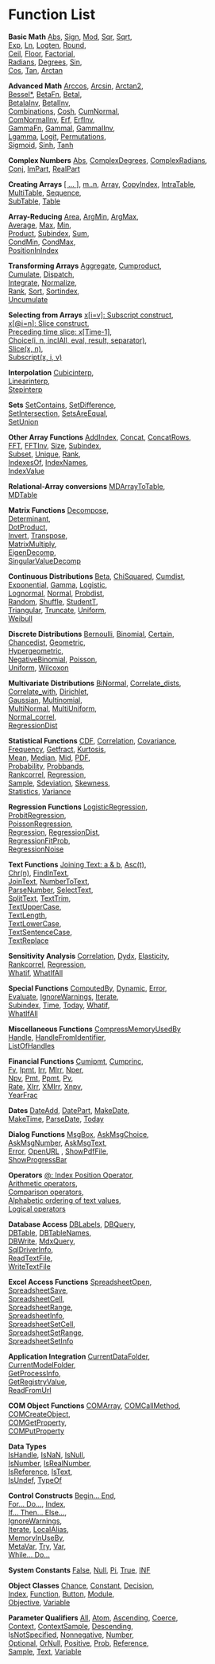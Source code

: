# Function List

**Basic Math**
[Abs](http://www.cubeplat.com:8081/wiki/en/knowledge-base/basic-math/#Abs),  [Sign](http://www.cubeplat.com:8081/wiki/en/knowledge-base/basic-math/#Sign),  [Mod](http://www.cubeplat.com:8081/wiki/en/knowledge-base/basic-math/#Mod),  [Sqr](http://www.cubeplat.com:8081/wiki/en/knowledge-base/basic-math/#Sqr),  [Sqrt](http://www.cubeplat.com:8081/wiki/en/knowledge-base/basic-math/#Sqrt),  
[Exp](http://www.cubeplat.com:8081/wiki/en/knowledge-base/basic-math/#Expx),  [Ln](http://www.cubeplat.com:8081/wiki/en/knowledge-base/basic-math/#Ln),  [Logten](http://www.cubeplat.com:8081/wiki/en/knowledge-base/basic-math/#LogTen),  [Round](http://www.cubeplat.com:8081/wiki/en/knowledge-base/basic-math/#Round),  
[Ceil](http://www.cubeplat.com:8081/wiki/en/knowledge-base/basic-math/#Ceil), [Floor](http://www.cubeplat.com:8081/wiki/en/knowledge-base/basic-math/#Floor),  [Factorial](http://www.cubeplat.com:8081/wiki/en/knowledge-base/basic-math/#Factorial),  
[Radians](http://www.cubeplat.com:8081/wiki/en/knowledge-base/basic-math/#Radians), [Degrees](http://www.cubeplat.com:8081/wiki/en/knowledge-base/basic-math/#Degrees),  [Sin](http://www.cubeplat.com:8081/wiki/en/knowledge-base/basic-math/#Sin),  
[Cos](http://www.cubeplat.com:8081/wiki/en/knowledge-base/basic-math/#Cos),  [Tan](http://www.cubeplat.com:8081/wiki/en/knowledge-base/basic-math/#Tan), [Arctan](http://www.cubeplat.com:8081/wiki/en/knowledge-base/basic-math/#Arctan)

**Advanced Math**
[Arccos](http://www.cubeplat.com:8081/wiki/en/knowledge-base/advanced-math/#Arc_Functions),  [Arcsin](http://www.cubeplat.com:8081/wiki/en/knowledge-base/advanced-math/#Arc_Functions),  [Arctan2](http://www.cubeplat.com:8081/wiki/en/knowledge-base/advanced-math/#Arc_Functions),  
[Bessel*](http://www.cubeplat.com:8081/wiki/en/knowledge-base/advanced-math/#Bessel_Functions),  [BetaFn](http://www.cubeplat.com:8081/wiki/en/knowledge-base/advanced-math/#Betafn),  [BetaI](http://www.cubeplat.com:8081/wiki/en/knowledge-base/advanced-math/#BetaI),  
[BetaIaInv](http://www.cubeplat.com:8081/wiki/en/knowledge-base/advanced-math/#BetaIaInv),  [BetaIInv](http://www.cubeplat.com:8081/wiki/en/knowledge-base/advanced-math/#BetaIInv),  
[Combinations](http://www.cubeplat.com:8081/wiki/en/knowledge-base/advanced-math/#Combinations),  [Cosh](http://www.cubeplat.com:8081/wiki/en/knowledge-base/advanced-math/#Cosh),  [CumNormal](http://www.cubeplat.com:8081/wiki/en/knowledge-base/advanced-math/#CumNormal),  
[ComNormalInv](http://www.cubeplat.com:8081/wiki/en/knowledge-base/advanced-math/#CumNormalInv),  [Erf](http://www.cubeplat.com:8081/wiki/en/knowledge-base/advanced-math/#Erf),  [ErfInv](http://www.cubeplat.com:8081/wiki/en/knowledge-base/advanced-math/#ErfInv),  
[GammaFn](http://www.cubeplat.com:8081/wiki/en/knowledge-base/advanced-math/#GammaFn),  [GammaI](http://www.cubeplat.com:8081/wiki/en/knowledge-base/advanced-math/#GammaI),  [GammaIInv](http://www.cubeplat.com:8081/wiki/en/knowledge-base/advanced-math/#GammaIInv),  
[Lgamma](http://www.cubeplat.com:8081/wiki/en/knowledge-base/advanced-math/#Lgamma),  [Logit](http://www.cubeplat.com:8081/wiki/en/knowledge-base/advanced-math/#Logit),  [Permutations](http://www.cubeplat.com:8081/wiki/en/knowledge-base/advanced-math/#Permutations),  
[Sigmoid](http://www.cubeplat.com:8081/wiki/en/knowledge-base/advanced-math/#Sigmoid),  [Sinh](http://www.cubeplat.com:8081/wiki/en/knowledge-base/advanced-math/#Sinh),  [Tanh](http://www.cubeplat.com:8081/wiki/en/knowledge-base/advanced-math/#Tanh)

**Complex Numbers**
[Abs](http://www.cubeplat.com:8081/wiki/en/knowledge-base/complex-numbers/#Abs),  [ComplexDegrees](http://www.cubeplat.com:8081/wiki/en/knowledge-base/complex-numbers/#ComplexDegrees),  [ComplexRadians](http://www.cubeplat.com:8081/wiki/en/knowledge-base/complex-numbers/#ComplexRadians),  
[Conj](http://www.cubeplat.com:8081/wiki/en/knowledge-base/complex-numbers/#Conj),  [ImPart](http://www.cubeplat.com:8081/wiki/en/knowledge-base/complex-numbers/#ImPart),  [RealPart](http://www.cubeplat.com:8081/wiki/en/knowledge-base/complex-numbers/#RealPart)

**Creating Arrays**
[[ … ]](http://www.cubeplat.com:8081/wiki/en/knowledge-base/creating-arrays/#u1u2u38230um),  [m..n](http://www.cubeplat.com:8081/wiki/en/knowledge-base/creating-arrays/#m_n),  [Array](http://www.cubeplat.com:8081/wiki/en/knowledge-base/creating-arrays/),  [CopyIndex](http://www.cubeplat.com:8081/wiki/en/knowledge-base/creating-arrays/#CopyIndex), [IntraTable](http://www.cubeplat.com:8081/wiki/en/knowledge-base/creating-arrays/#IntraTable),  
[MultiTable](http://www.cubeplat.com:8081/wiki/en/knowledge-base/creating-arrays/#MultiTable),  [Sequence](http://www.cubeplat.com:8081/wiki/en/knowledge-base/creating-arrays/#Sequence),  
[SubTable](http://www.cubeplat.com:8081/wiki/en/knowledge-base/creating-arrays/#SubTable),  [Table](http://www.cubeplat.com:8081/wiki/en/knowledge-base/creating-arrays/#Table)

**Array-Reducing**
[Area](http://www.cubeplat.com:8081/wiki/en/knowledge-base/array-reducing/#Area), [ArgMin](http://www.cubeplat.com:8081/wiki/en/knowledge-base/array-reducing/#Argmin), [ArgMax](http://www.cubeplat.com:8081/wiki/en/knowledge-base/array-reducing/#Argmax),  
[Average](http://www.cubeplat.com:8081/wiki/en/knowledge-base/array-reducing/#Average), [Max](http://www.cubeplat.com:8081/wiki/en/knowledge-base/array-reducing/#Max), [Min](http://www.cubeplat.com:8081/wiki/en/knowledge-base/array-reducing/#Min),  
[Product](http://www.cubeplat.com:8081/wiki/en/knowledge-base/array-reducing/#Product), [Subindex](http://www.cubeplat.com:8081/wiki/en/knowledge-base/array-reducing/#SubIndex), [Sum](http://www.cubeplat.com:8081/wiki/en/knowledge-base/array-reducing/#Sum),  
[CondMin](http://www.cubeplat.com:8081/wiki/en/knowledge-base/array-reducing/#CondMin), [CondMax](http://www.cubeplat.com:8081/wiki/en/knowledge-base/array-reducing/#CondMax),  
[PositionInIndex](http://www.cubeplat.com:8081/wiki/en/knowledge-base/array-reducing/#PositionInIndex)

**Transforming Arrays**
[Aggregate](http://www.cubeplat.com:8081/wiki/en/knowledge-base/transforming-arrays/#Aggregate), [Cumproduct](http://www.cubeplat.com:8081/wiki/en/knowledge-base/transforming-arrays/#CumProduct),  
[Cumulate](http://www.cubeplat.com:8081/wiki/en/knowledge-base/transforming-arrays/#Cumulate), [Dispatch](http://www.cubeplat.com:8081/wiki/en/knowledge-base/transforming-arrays/#Dispatch),  
[Integrate](http://www.cubeplat.com:8081/wiki/en/knowledge-base/transforming-arrays/#Integrate), [Normalize](http://www.cubeplat.com:8081/wiki/en/knowledge-base/transforming-arrays/#Normalize),  
[Rank](http://www.cubeplat.com:8081/wiki/en/knowledge-base/transforming-arrays/#Rank), [Sort](http://www.cubeplat.com:8081/wiki/en/knowledge-base/transforming-arrays/#Sort), [Sortindex](http://www.cubeplat.com:8081/wiki/en/knowledge-base/transforming-arrays/#SortIndex),  
[Uncumulate](http://www.cubeplat.com:8081/wiki/en/knowledge-base/transforming-arrays/#Uncumulate)

**Selecting from Arrays**
[x[i=v]: Subscript construct](http://www.cubeplat.com:8081/wiki/en/knowledge-base/selecting-from-arrays/#xiv_Subscript_construct),  
[x[@i=n]: Slice construct](http://www.cubeplat.com:8081/wiki/en/knowledge-base/selecting-from-arrays/#xin_Slice_construct),  
[Preceding time slice: x[Time-1]](http://www.cubeplat.com:8081/wiki/en/knowledge-base/selecting-from-arrays/#Preceding_time_slice_xTime-1),  
[Choice(i, n, inclAll, eval, result, separator)](http://www.cubeplat.com:8081/wiki/en/knowledge-base/selecting-from-arrays/#Choice),  
[Slice(x, n)](http://www.cubeplat.com:8081/wiki/en/knowledge-base/selecting-from-arrays/#Slice),  
[Subscript(x, i, v)](http://www.cubeplat.com:8081/wiki/en/knowledge-base/selecting-from-arrays/#Subscript)

**Interpolation**
[Cubicinterp](http://www.cubeplat.com:8081/wiki/en/knowledge-base/interpolation-functions/#Cubicinterp),  
[Linearinterp](http://www.cubeplat.com:8081/wiki/en/knowledge-base/interpolation-functions/#Linearinterp),  
[Stepinterp](http://www.cubeplat.com:8081/wiki/en/knowledge-base/interpolation-functions/#Stepinterp)

**Sets**
[SetContains](http://www.cubeplat.com:8081/wiki/en/knowledge-base/sets/#SetContains),  [SetDifference](http://www.cubeplat.com:8081/wiki/en/knowledge-base/sets/#SetDifference),  
[SetIntersection](http://www.cubeplat.com:8081/wiki/en/knowledge-base/sets/#SetIntersection),  [SetsAreEqual](http://www.cubeplat.com:8081/wiki/en/knowledge-base/sets/#SetsAreEqual),  
[SetUnion](http://www.cubeplat.com:8081/wiki/en/knowledge-base/sets/#SetUnion)

**Other Array Functions**
[AddIndex](http://www.cubeplat.com:8081/wiki/en/knowledge-base/other-array-functions/#AddIndex),  [Concat](http://www.cubeplat.com:8081/wiki/en/knowledge-base/other-array-functions/#Concat),  [ConcatRows](http://www.cubeplat.com:8081/wiki/en/knowledge-base/other-array-functions/#ConcatRows),  
[FFT](http://www.cubeplat.com:8081/wiki/en/knowledge-base/other-array-functions/#FFT),  [FFTInv](http://www.cubeplat.com:8081/wiki/en/knowledge-base/other-array-functions/#FFTInv),  [Size](http://www.cubeplat.com:8081/wiki/en/knowledge-base/other-array-functions/#Size),  [Subindex](http://www.cubeplat.com:8081/wiki/en/knowledge-base/other-array-functions/#Subindex),  
[Subset](http://www.cubeplat.com:8081/wiki/en/knowledge-base/other-array-functions/#Subset),  [Unique](http://www.cubeplat.com:8081/wiki/en/knowledge-base/other-array-functions/#Unique),  [Rank](http://www.cubeplat.com:8081/wiki/en/knowledge-base/other-array-functions/#Rank),  
[IndexesOf](http://www.cubeplat.com:8081/wiki/en/knowledge-base/other-array-functions/#IndexesOf),  [IndexNames](http://www.cubeplat.com:8081/wiki/en/knowledge-base/other-array-functions/#IndexNames),  
[IndexValue](http://www.cubeplat.com:8081/wiki/en/knowledge-base/other-array-functions/#IndexValue)

**Relational-Array conversions**
[MDArrayToTable](http://www.cubeplat.com:8081/wiki/en/knowledge-base/relational-to-array-conversions/#MdArrayToTable),  
[MDTable](http://www.cubeplat.com:8081/wiki/en/knowledge-base/relational-to-array-conversions/#MdTable)

**Matrix Functions**
[Decompose](http://www.cubeplat.com:8081/wiki/en/knowledge-base/matrix-functions/#Decompose),  
[Determinant](http://www.cubeplat.com:8081/wiki/en/knowledge-base/matrix-functions/#Determinant),  
[DotProduct](http://www.cubeplat.com:8081/wiki/en/knowledge-base/matrix-functions/#DotProduct),  
[Invert](http://www.cubeplat.com:8081/wiki/en/knowledge-base/matrix-functions/#Invert),  [Transpose](http://www.cubeplat.com:8081/wiki/en/knowledge-base/matrix-functions/#Transpose),  
[MatrixMultiply](http://www.cubeplat.com:8081/wiki/en/knowledge-base/matrix-functions/#MatrixMultiply),  
[EigenDecomp](http://www.cubeplat.com:8081/wiki/en/knowledge-base/matrix-functions/#EigenDecomp),  
[SingularValueDecomp](http://www.cubeplat.com:8081/wiki/en/knowledge-base/matrix-functions/#SingularValueDecomp)

**Continuous Distributions**
[Beta](http://www.cubeplat.com:8081/wiki/en/knowledge-base/continuous-distributions/#Beta),  [ChiSquared](http://www.cubeplat.com:8081/wiki/en/knowledge-base/continuous-distributions/#ChiSquared),  [Cumdist](http://www.cubeplat.com:8081/wiki/en/knowledge-base/continuous-distributions/#CumDist),  
[Exponential](http://www.cubeplat.com:8081/wiki/en/knowledge-base/continuous-distributions/#Exponential),  [Gamma](http://www.cubeplat.com:8081/wiki/en/knowledge-base/continuous-distributions/#Gamma),  [Logistic](http://www.cubeplat.com:8081/wiki/en/knowledge-base/continuous-distributions/#Logistic),  
[Lognormal](http://www.cubeplat.com:8081/wiki/en/knowledge-base/continuous-distributions/#LogNormal),  [Normal](http://www.cubeplat.com:8081/wiki/en/knowledge-base/continuous-distributions/#Normal),  [Probdist](http://www.cubeplat.com:8081/wiki/en/knowledge-base/continuous-distributions/#Probdist),  
[Random](http://www.cubeplat.com:8081/wiki/en/knowledge-base/continuous-distributions/#Random),  [Shuffle](http://www.cubeplat.com:8081/wiki/en/knowledge-base/continuous-distributions/#Shuffle),  [StudentT](http://www.cubeplat.com:8081/wiki/en/knowledge-base/continuous-distributions/#StudentT),  
[Triangular](http://www.cubeplat.com:8081/wiki/en/knowledge-base/continuous-distributions/#Triangular),  [Truncate](http://www.cubeplat.com:8081/wiki/en/knowledge-base/continuous-distributions/#Truncate),  [Uniform](http://www.cubeplat.com:8081/wiki/en/knowledge-base/continuous-distributions/#Uniform),  
[Weibull](http://www.cubeplat.com:8081/wiki/en/knowledge-base/continuous-distributions/#Weibull)

**Discrete Distributions**
[Bernoulli](http://www.cubeplat.com:8081/wiki/en/knowledge-base/discrete-distributions/#Bernoulli),  [Binomial](http://www.cubeplat.com:8081/wiki/en/knowledge-base/discrete-distributions/#Binomial),  [Certain](http://www.cubeplat.com:8081/wiki/en/knowledge-base/discrete-distributions/#Certain),  
[Chancedist](http://www.cubeplat.com:8081/wiki/en/knowledge-base/discrete-distributions/#Chancedist),  [Geometric](http://www.cubeplat.com:8081/wiki/en/knowledge-base/discrete-distributions/#Geometric),  
[Hypergeometric](http://www.cubeplat.com:8081/wiki/en/knowledge-base/discrete-distributions/#Hypergeometric),  
[NegativeBinomial](http://www.cubeplat.com:8081/wiki/en/knowledge-base/discrete-distributions/#NegativeBinomial),  [Poisson](http://www.cubeplat.com:8081/wiki/en/knowledge-base/discrete-distributions/#Poisson),  
[Uniform](http://www.cubeplat.com:8081/wiki/en/knowledge-base/discrete-distributions/#Uniform),  [Wilcoxon](http://www.cubeplat.com:8081/wiki/en/knowledge-base/discrete-distributions/#Wilcoxon)

**Multivariate Distributions**
[BiNormal](http://www.cubeplat.com:8081/wiki/en/knowledge-base/multivariate-distributions/#BiNormal),  [Correlate_dists](http://www.cubeplat.com:8081/wiki/en/knowledge-base/multivariate-distributions/#Correlate_dists),  
[Correlate_with](http://www.cubeplat.com:8081/wiki/en/knowledge-base/multivariate-distributions/#Correlate_with),  [Dirichlet](http://www.cubeplat.com:8081/wiki/en/knowledge-base/multivariate-distributions/#Dirichlet),  
[Gaussian](http://www.cubeplat.com:8081/wiki/en/knowledge-base/multivariate-distributions/#Gaussian),  [Multinomial](http://www.cubeplat.com:8081/wiki/en/knowledge-base/multivariate-distributions/#Multinomial),  
[MultiNormal](http://www.cubeplat.com:8081/wiki/en/knowledge-base/multivariate-distributions/#MultiNormal),  [MultiUniform](http://www.cubeplat.com:8081/wiki/en/knowledge-base/multivariate-distributions/#MultiUniform),  
[Normal_correl](http://www.cubeplat.com:8081/wiki/en/knowledge-base/multivariate-distributions/#Normal_correl),  
[RegressionDist](http://www.cubeplat.com:8081/wiki/en/knowledge-base/multivariate-distributions/#RegressionDist)

**Statistical Functions**
[CDF](http://www.cubeplat.com:8081/wiki/en/knowledge-base/statistical-functions/#CDF_PDF),  [Correlation](http://www.cubeplat.com:8081/wiki/en/knowledge-base/statistical-functions/#Correlation),  [Covariance](http://www.cubeplat.com:8081/wiki/en/knowledge-base/statistical-functions/#Covariance),  
[Frequency](http://www.cubeplat.com:8081/wiki/en/knowledge-base/statistical-functions/#Frequency),  [Getfract](http://www.cubeplat.com:8081/wiki/en/knowledge-base/statistical-functions/#Getfract),  [Kurtosis](http://www.cubeplat.com:8081/wiki/en/knowledge-base/statistical-functions/#Kurtosis),  
[Mean](http://www.cubeplat.com:8081/wiki/en/knowledge-base/statistical-functions/#Mean),  [Median](http://www.cubeplat.com:8081/wiki/en/knowledge-base/statistical-functions/#Median),  [Mid](http://www.cubeplat.com:8081/wiki/en/knowledge-base/statistical-functions/#Mid),  [PDF](http://www.cubeplat.com:8081/wiki/en/knowledge-base/statistical-functions/#CDF_PDF),  
[Probability](http://www.cubeplat.com:8081/wiki/en/knowledge-base/statistical-functions/#Probability),  [Probbands](http://www.cubeplat.com:8081/wiki/en/knowledge-base/statistical-functions/#Probbands),  
[Rankcorrel](http://www.cubeplat.com:8081/wiki/en/knowledge-base/statistical-functions/#RankCorrel),  [Regression](http://www.cubeplat.com:8081/wiki/en/knowledge-base/statistical-functions/#Regression),  
[Sample](http://www.cubeplat.com:8081/wiki/en/knowledge-base/statistical-functions/#Sample),  [Sdeviation](http://www.cubeplat.com:8081/wiki/en/knowledge-base/statistical-functions/#Sdeviation),  [Skewness](http://www.cubeplat.com:8081/wiki/en/knowledge-base/statistical-functions/#Skewness),  
[Statistics](http://www.cubeplat.com:8081/wiki/en/knowledge-base/statistical-functions/#Statistics),  [Variance](http://www.cubeplat.com:8081/wiki/en/knowledge-base/statistical-functions/#Variance)

**Regression Functions**
[LogisticRegression](http://www.cubeplat.com:8081/wiki/en/knowledge-base/regression-functions/#LogisticRegression),  
[ProbitRegression](http://www.cubeplat.com:8081/wiki/en/knowledge-base/regression-functions/#ProbitRegression),  
[PoissonRegression](http://www.cubeplat.com:8081/wiki/en/knowledge-base/regression-functions/#PoissonRegression),  
[Regression](http://www.cubeplat.com:8081/wiki/en/knowledge-base/regression-functions/#Regression),  [RegressionDist](http://www.cubeplat.com:8081/wiki/en/knowledge-base/regression-functions/#RegressionDist),  
[RegressionFitProb](http://www.cubeplat.com:8081/wiki/en/knowledge-base/regression-functions/#RegressionFitProb),  
[RegressionNoise](http://www.cubeplat.com:8081/wiki/en/knowledge-base/regression-functions/#RegressionNoise)

**Text Functions**
[Joining Text: a & b](http://www.cubeplat.com:8081/wiki/en/knowledge-base/text-functions/#JoinText), [Asc(t)](http://www.cubeplat.com:8081/wiki/en/knowledge-base/asct/),  
[Chr(n)](http://www.cubeplat.com:8081/wiki/en/knowledge-base/text-functions/#Chr), [FindInText](http://www.cubeplat.com:8081/wiki/en/knowledge-base/text-functions/#FindinText),  
[JoinText](http://www.cubeplat.com:8081/wiki/en/knowledge-base/text-functions/#JoinText), [NumberToText](http://www.cubeplat.com:8081/wiki/en/knowledge-base/text-functions/#NumberToText),  
[ParseNumber](http://www.cubeplat.com:8081/wiki/en/knowledge-base/text-functions/#ParseNumber), [SelectText](http://www.cubeplat.com:8081/wiki/en/knowledge-base/text-functions/#SelectText),  
[SplitText](http://www.cubeplat.com:8081/wiki/en/knowledge-base/text-functions/#SplitText), [TextTrim](http://www.cubeplat.com:8081/wiki/en/knowledge-base/text-functions/#TextTrim),  
[TextUpperCase](http://www.cubeplat.com:8081/wiki/en/knowledge-base/text-functions/#TextUpperCase),  
[TextLength](http://www.cubeplat.com:8081/wiki/en/knowledge-base/text-functions/#TextLength),  
[TextLowerCase](http://www.cubeplat.com:8081/wiki/en/knowledge-base/text-functions/#TextLowerCase),  
[TextSentenceCase](http://www.cubeplat.com:8081/wiki/en/knowledge-base/text-functions/#TextSentenceCase),  
[TextReplace](http://www.cubeplat.com:8081/wiki/en/knowledge-base/text-functions/#TextReplace)

**Sensitivity Analysis**
[Correlation](http://www.cubeplat.com:8081/wiki/en/knowledge-base/sensitivity-analysis/#Correlation),  [Dydx](http://www.cubeplat.com:8081/wiki/en/knowledge-base/sensitivity-analysis/#Dydx),  [Elasticity](http://www.cubeplat.com:8081/wiki/en/knowledge-base/sensitivity-analysis/#Elasticity),  
[Rankcorrel](http://www.cubeplat.com:8081/wiki/en/knowledge-base/sensitivity-analysis/#Rankcorrel),  [Regression](http://www.cubeplat.com:8081/wiki/en/knowledge-base/sensitivity-analysis/#Regression),  
[Whatif](http://www.cubeplat.com:8081/wiki/en/knowledge-base/sensitivity-analysis/#WhatIf),  [WhatIfAll](http://www.cubeplat.com:8081/wiki/en/knowledge-base/sensitivity-analysis/#WhatIfAll)

**Special Functions**
[ComputedBy](http://www.cubeplat.com:8081/wiki/en/knowledge-base/special-functions/#ComputedBy),  [Dynamic](http://www.cubeplat.com:8081/wiki/en/knowledge-base/special-functions/#Dynamic),  [Error](http://www.cubeplat.com:8081/wiki/en/knowledge-base/special-functions/#Error),  
[Evaluate](http://www.cubeplat.com:8081/wiki/en/knowledge-base/special-functions/#Evaluate), [IgnoreWarnings](http://www.cubeplat.com:8081/wiki/en/knowledge-base/special-functions/#IgnoreWarnings),  [Iterate](http://www.cubeplat.com:8081/wiki/en/knowledge-base/special-functions/#Iterate),  
[Subindex](http://www.cubeplat.com:8081/wiki/en/knowledge-base/special-functions/#Subindex),  [Time](http://www.cubeplat.com:8081/wiki/en/knowledge-base/special-functions/#Time),  [Today](http://www.cubeplat.com:8081/wiki/en/knowledge-base/special-functions/#Today),  [Whatif](http://www.cubeplat.com:8081/wiki/en/knowledge-base/special-functions/#Whatif),  
[WhatIfAll](http://www.cubeplat.com:8081/wiki/en/knowledge-base/special-functions/#WhatIfAll)

**Miscellaneous Functions**
[CompressMemoryUsedBy](http://www.cubeplat.com:8081/wiki/en/knowledge-base/miscellaneous-functions/#CompressMemoryUsedBy)  
[Handle](http://www.cubeplat.com:8081/wiki/en/knowledge-base/miscellaneous-functions/#Handle),  [HandleFromIdentifier](http://www.cubeplat.com:8081/wiki/en/knowledge-base/miscellaneous-functions/#HandleFromIdentifier),  
[ListOfHandles](http://www.cubeplat.com:8081/wiki/en/knowledge-base/miscellaneous-functions/#ListOfHandles)

**Financial Functions**
[Cumipmt](http://www.cubeplat.com:8081/wiki/en/knowledge-base/financial-functions/#CumIPmt), [Cumprinc](http://www.cubeplat.com:8081/wiki/en/knowledge-base/financial-functions/#CumPrinc),  
[Fv](http://www.cubeplat.com:8081/wiki/en/knowledge-base/financial-functions/#Fv), [Ipmt](http://www.cubeplat.com:8081/wiki/en/knowledge-base/financial-functions/#Ipmt), [Irr](http://www.cubeplat.com:8081/wiki/en/knowledge-base/financial-functions/#Irr), [MIrr](http://www.cubeplat.com:8081/wiki/en/knowledge-base/financial-functions/#MIrr), [Nper](http://www.cubeplat.com:8081/wiki/en/knowledge-base/financial-functions/#Nper),  
[Npv](http://www.cubeplat.com:8081/wiki/en/knowledge-base/financial-functions/#Npv), [Pmt](http://www.cubeplat.com:8081/wiki/en/knowledge-base/financial-functions/#Pmt), [Ppmt](http://www.cubeplat.com:8081/wiki/en/knowledge-base/financial-functions/#Ppmt), [Pv](http://www.cubeplat.com:8081/wiki/en/knowledge-base/financial-functions/#Pv),  
[Rate](http://www.cubeplat.com:8081/wiki/en/knowledge-base/financial-functions/#Rate), [XIrr](http://www.cubeplat.com:8081/wiki/en/knowledge-base/financial-functions/#XIrr), [XMIrr](http://www.cubeplat.com:8081/wiki/en/knowledge-base/financial-functions/#XMIrr), [Xnpv](http://www.cubeplat.com:8081/wiki/en/knowledge-base/financial-functions/#Xnpv),  
[YearFrac](http://www.cubeplat.com:8081/wiki/en/knowledge-base/financial-functions/#YearFrac)

**Dates**
[DateAdd](http://www.cubeplat.com:8081/wiki/en/knowledge-base/dates/#DateAdd),  [DatePart](http://www.cubeplat.com:8081/wiki/en/knowledge-base/dates/#DatePart),  [MakeDate](http://www.cubeplat.com:8081/wiki/en/knowledge-base/dates/#MakeDate),  
[MakeTime](http://www.cubeplat.com:8081/wiki/en/knowledge-base/dates/#MakeTime),  [ParseDate](http://www.cubeplat.com:8081/wiki/en/knowledge-base/dates/#ParseDate),  [Today](http://www.cubeplat.com:8081/wiki/en/knowledge-base/dates/#Today)

**Dialog Functions**
[MsgBox](http://www.cubeplat.com:8081/wiki/en/knowledge-base/dialog-functions/#MsgBox),  [AskMsgChoice](http://www.cubeplat.com:8081/wiki/en/knowledge-base/dialog-functions/#AskMsgChoice),  
[AskMsgNumber](http://www.cubeplat.com:8081/wiki/en/knowledge-base/dialog-functions/#AskMsgNumber),  [AskMsgText](http://www.cubeplat.com:8081/wiki/en/knowledge-base/dialog-functions/#AskMsgText),  
[Error](http://www.cubeplat.com:8081/wiki/en/knowledge-base/dialog-functions/#Error),  [OpenURL](http://www.cubeplat.com:8081/wiki/en/knowledge-base/dialog-functions/#OpenURL) ,  [ShowPdfFile](http://www.cubeplat.com:8081/wiki/en/knowledge-base/dialog-functions/#ShowPdfFile),  
[ShowProgressBar](http://www.cubeplat.com:8081/wiki/en/knowledge-base/dialog-functions/#ShowProgressBar)

**Operators**
[@: Index Position Operator](http://www.cubeplat.com:8081/wiki/en/knowledge-base/operators/#Index_Position_Operator),  
[Arithmetic operators](http://www.cubeplat.com:8081/wiki/en/knowledge-base/operators/#Arithmetic_operators),  
[Comparison operators](http://www.cubeplat.com:8081/wiki/en/knowledge-base/operators/#Comparison_operators),  
[Alphabetic ordering of text values](http://www.cubeplat.com:8081/wiki/en/knowledge-base/operators/#Alphabetic_ordering_of_text_values),  
[Logical operators](http://www.cubeplat.com:8081/wiki/en/knowledge-base/operators/#Logical_operators)

**Database Access**
[DBLabels](http://www.cubeplat.com:8081/wiki/en/knowledge-base/database-access/#DbLabels), [DBQuery](http://www.cubeplat.com:8081/wiki/en/knowledge-base/database-access/#DbQuery),  
[DBTable](http://www.cubeplat.com:8081/wiki/en/knowledge-base/database-access/#DbTable), [DBTableNames](http://www.cubeplat.com:8081/wiki/en/knowledge-base/database-access/#DbTableNames),  
[DBWrite](http://www.cubeplat.com:8081/wiki/en/knowledge-base/database-access/#DbWrite), [MdxQuery](http://www.cubeplat.com:8081/wiki/en/knowledge-base/database-access/#MdxQuery),  
[SqlDriverInfo](http://www.cubeplat.com:8081/wiki/en/knowledge-base/database-access/#SqlDriverInfo),  
[ReadTextFile](http://www.cubeplat.com:8081/wiki/en/knowledge-base/database-access/#ReadTextFile),  
[WriteTextFile](http://www.cubeplat.com:8081/wiki/en/knowledge-base/database-access/#WriteTextFile)

**Excel Access Functions**
[SpreadsheetOpen](http://www.cubeplat.com:8081/wiki/en/knowledge-base/functions-to-read-and-write-data-from-excel-worksheets/#SpreadsheetOpen),  
[SpreadsheetSave](http://www.cubeplat.com:8081/wiki/en/knowledge-base/functions-to-read-and-write-data-from-excel-worksheets/#SpreadsheetSave),  
[SpreadsheetCell](http://www.cubeplat.com:8081/wiki/en/knowledge-base/functions-to-read-and-write-data-from-excel-worksheets/#SpreadsheetCell),  
[SpreadsheetRange](http://www.cubeplat.com:8081/wiki/en/knowledge-base/functions-to-read-and-write-data-from-excel-worksheets/#SpreadsheetRange),  
[SpreadsheetInfo](http://www.cubeplat.com:8081/wiki/en/knowledge-base/functions-to-read-and-write-data-from-excel-worksheets/#SpreadsheetInfo),  
[SpreadsheetSetCell](http://www.cubeplat.com:8081/wiki/en/knowledge-base/functions-to-read-and-write-data-from-excel-worksheets/#SpreadsheetSetCell),  
[SpreadsheetSetRange](http://www.cubeplat.com:8081/wiki/en/knowledge-base/functions-to-read-and-write-data-from-excel-worksheets/#SpreadsheetSetRange),  
[SpreadsheetSetInfo](http://www.cubeplat.com:8081/wiki/en/knowledge-base/functions-to-read-and-write-data-from-excel-worksheets/#SpreadsheetSetInfo)

**Application Integration**
[CurrentDataFolder](http://www.cubeplat.com:8081/wiki/en/knowledge-base/application-integration/#CurrentDataFolder),  
[CurrentModelFolder](http://www.cubeplat.com:8081/wiki/en/knowledge-base/application-integration/#CurrentModelFolder),  
[GetProcessInfo](http://www.cubeplat.com:8081/wiki/en/knowledge-base/application-integration/#GetProcessInfo),  
[GetRegistryValue](http://www.cubeplat.com:8081/wiki/en/knowledge-base/application-integration/#GetRegistryValue),  
[ReadFromUrl](http://www.cubeplat.com:8081/wiki/en/knowledge-base/application-integration/#ReadFromUrl)

**COM Object Functions**
[COMArray](http://www.cubeplat.com:8081/wiki/en/knowledge-base/com-object-functions/#COMArray),  [COMCallMethod](http://www.cubeplat.com:8081/wiki/en/knowledge-base/com-object-functions/#COMCallMethod),  
[COMCreateObject](http://www.cubeplat.com:8081/wiki/en/knowledge-base/com-object-functions/#COMCreateObject),  
[COMGetProperty](http://www.cubeplat.com:8081/wiki/en/knowledge-base/com-object-functions/#COMGetProperty),  
[COMPutProperty](http://www.cubeplat.com:8081/wiki/en/knowledge-base/com-object-functions/#COMPutProperty)

**Data Types**  
[IsHandle](http://www.cubeplat.com:8081/wiki/en/knowledge-base/data-type-functions/#IsHandle), [IsNaN](http://www.cubeplat.com:8081/wiki/en/knowledge-base/data-type-functions/#IsNaN), [IsNull](http://www.cubeplat.com:8081/wiki/en/knowledge-base/data-type-functions/#IsNull),  
[IsNumber](http://www.cubeplat.com:8081/wiki/en/knowledge-base/data-type-functions/#IsNumber), [IsRealNumber](http://www.cubeplat.com:8081/wiki/en/knowledge-base/data-type-functions/#IsRealNumber),  
[IsReference](http://www.cubeplat.com:8081/wiki/en/knowledge-base/data-type-functions/#IsReference), [IsText](http://www.cubeplat.com:8081/wiki/en/knowledge-base/data-type-functions/#IsText),  
[IsUndef](http://www.cubeplat.com:8081/wiki/en/knowledge-base/data-type-functions/#IsUndef), [TypeOf](http://www.cubeplat.com:8081/wiki/en/knowledge-base/data-type-functions/#TypeOf)

**Control Constructs**
[Begin… End](http://www.cubeplat.com:8081/wiki/en/knowledge-base/control-constructs/#Begin8230End),  
[For… Do…](http://www.cubeplat.com:8081/wiki/en/knowledge-base/control-constructs/#ForDo), [Index](http://www.cubeplat.com:8081/wiki/en/knowledge-base/local-indexes/),  
[If… Then… Else…](http://www.cubeplat.com:8081/wiki/en/knowledge-base/control-constructs/#If_8230Then8230_Else),  
[IgnoreWarnings](http://www.cubeplat.com:8081/wiki/en/knowledge-base/control-constructs/#IgnoreWarnings),  
[Iterate](http://www.cubeplat.com:8081/wiki/en/knowledge-base/control-constructs/#Iterate), [LocalAlias](http://www.cubeplat.com:8081/wiki/en/knowledge-base/control-constructs/#LocalAliasDo),  
[MemoryInUseBy](http://www.cubeplat.com:8081/wiki/en/knowledge-base/control-constructs/#MemoryInUseBy),  
[MetaVar](http://www.cubeplat.com:8081/wiki/en/knowledge-base/control-constructs/#MetaVarDo), [Try](http://www.cubeplat.com:8081/wiki/en/knowledge-base/control-constructs/#Try), [Var](http://www.cubeplat.com:8081/wiki/en/knowledge-base/control-constructs/#Var),  
[While… Do…](http://www.cubeplat.com:8081/wiki/en/knowledge-base/control-constructs/#While8230Do)

**System Constants**
[False](http://www.cubeplat.com:8081/wiki/en/knowledge-base/system-constants/#False),  [Null](http://www.cubeplat.com:8081/wiki/en/knowledge-base/system-constants/#Null),  [Pi](http://www.cubeplat.com:8081/wiki/en/knowledge-base/system-constants/#Pi),  [True](http://www.cubeplat.com:8081/wiki/en/knowledge-base/system-constants/#True),  [INF](http://www.cubeplat.com:8081/wiki/en/knowledge-base/system-constants/#INF)

**Object Classes**
[Chance](http://www.cubeplat.com:8081/wiki/en/knowledge-base/object-classes/#Chance),  [Constant](http://www.cubeplat.com:8081/wiki/en/knowledge-base/object-classes/#Constant),  [Decision](http://www.cubeplat.com:8081/wiki/en/knowledge-base/object-classes/#Decision),  
[Index](http://www.cubeplat.com:8081/wiki/en/knowledge-base/object-classes/#Index),  [Function](http://www.cubeplat.com:8081/wiki/en/knowledge-base/object-classes/#Function),  [Button](http://www.cubeplat.com:8081/wiki/en/knowledge-base/object-classes/#Button),  [Module](http://www.cubeplat.com:8081/wiki/en/knowledge-base/object-classes/#Module),  
[Objective](http://www.cubeplat.com:8081/wiki/en/knowledge-base/object-classes/#Objective),  [Variable](http://www.cubeplat.com:8081/wiki/en/knowledge-base/object-classes/#Variable)

**Parameter Qualifiers**
[All](http://www.cubeplat.com:8081/wiki/en/knowledge-base/parameter-qualifiers/#All),  [Atom](http://www.cubeplat.com:8081/wiki/en/knowledge-base/parameter-qualifiers/#Atom), [Ascending](http://www.cubeplat.com:8081/wiki/en/knowledge-base/parameter-qualifiers/#Ascending_and_Descending),  [Coerce](http://www.cubeplat.com:8081/wiki/en/knowledge-base/parameter-qualifiers/#Coerce),  
[Context](http://www.cubeplat.com:8081/wiki/en/knowledge-base/parameter-qualifiers/#Context),  [ContextSample](http://www.cubeplat.com:8081/wiki/en/knowledge-base/parameter-qualifiers/#ContextSample),  [Descending](http://www.cubeplat.com:8081/wiki/en/knowledge-base/parameter-qualifiers/#Ascending_and_Descending),  
I[sNotSpecified](http://www.cubeplat.com:8081/wiki/en/knowledge-base/parameter-qualifiers/#IsNotSpecified), [Nonnegative](http://www.cubeplat.com:8081/wiki/en/knowledge-base/parameter-qualifiers/#Nonnegative),  [Number](http://www.cubeplat.com:8081/wiki/en/knowledge-base/parameter-qualifiers/#Number),  
[Optional](http://www.cubeplat.com:8081/wiki/en/knowledge-base/parameter-qualifiers/#Optional_parameters),  [OrNull](http://www.cubeplat.com:8081/wiki/en/knowledge-base/parameter-qualifiers/#OrNull),  [Positive](http://www.cubeplat.com:8081/wiki/en/knowledge-base/parameter-qualifiers/#Positive),  [Prob](http://www.cubeplat.com:8081/wiki/en/knowledge-base/parameter-qualifiers/#Prob),  [Reference](http://www.cubeplat.com:8081/wiki/en/knowledge-base/parameter-qualifiers/#Reference),  
[Sample](http://www.cubeplat.com:8081/wiki/en/knowledge-base/parameter-qualifiers/#Sample), [Text](http://www.cubeplat.com:8081/wiki/en/knowledge-base/parameter-qualifiers/#Text),  [Variable](http://www.cubeplat.com:8081/wiki/en/knowledge-base/parameter-qualifiers/#Variable)
<!--stackedit_data:
eyJoaXN0b3J5IjpbLTEzNjczODczOTksLTQyNDQ1NTE5N119
-->